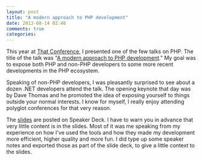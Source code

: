 ```yaml
---
layout: post
title: "A modern approach to PHP development"
date: 2013-08-14 02:48
comments: true
categories: 
---
```

This year at [That Conference](http://www.thatconference.com), I presented one of the few talks on PHP. The title of the talk was "[A modern approach to PHP development](https://speakerdeck.com/jclermont/a-modern-approach-to-php-development)." My goal was to expose both PHP and non-PHP developers to some more recent developments in the PHP ecosystem.

<!-- more -->
Speaking of non-PHP developers, I was pleasantly surprised to see about a dozen .NET developers attend the talk. The opening keynote that day was by Dave Thomas and he promoted the idea of exposing yourself to things outside your normal interests. I know for myself, I really enjoy attending polyglot conferences for that very reason.

The [slides](https://speakerdeck.com/jclermont/a-modern-approach-to-php-development) are posted on Speaker Deck. I have to warn you in advance that very little content is in the slides. Most of it was me speaking from my experience on how I've used the tools and how they made my development more efficient, higher quality and more fun. I did type up some speaker notes and exported those as part of the slide deck, to give a little context to the slides.